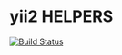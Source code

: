 # yii2 HELPERS

[![Build Status](https://travis-ci.org/TonisOrmisson/yii2-helpers.svg?branch=master)](https://travis-ci.org/TonisOrmisson/yii2-helpers)
